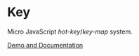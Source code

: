 Key
===

Micro JavaScript _hot-key_/_key-map_ system.

[Demo and Documentation](https://taufik-nurrohman.github.io/key)